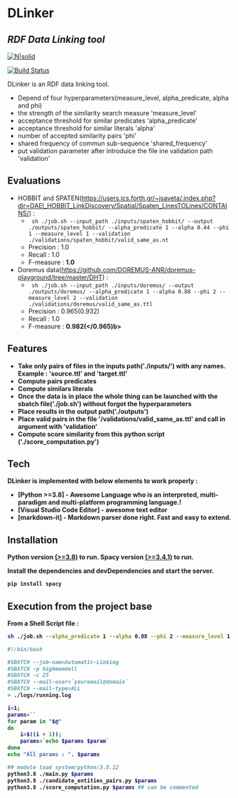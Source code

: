 # DLinker
## _RDF Data Linking tool_

[![N|solid](https://cldup.com/dTxpPi9lDf.thumb.png)](https://nodesource.com/products/nsolid)

[![Build Status](https://travis-ci.org/joemccann/dillinger.svg?branch=master)](https://travis-ci.org/joemccann/dillinger)

DLinker is an RDF data linking tool.
- Depend of four hyperparameters(measure_level, alpha_predicate, alpha  and phi)
- the strength of the similarity search measure 'measure_level'
- acceptance threshold for similar predicates 'alpha_predicate'
- acceptance threshold for similar literals 'alpha'
- number of accepted similarity pairs 'phi'
- shared frequency of commun sub-sequence 'shared_frequency'
- put validation parameter after introduice the file ine validation path 'validation'

## Evaluations 
- HOBBIT and SPATEN(https://users.ics.forth.gr/~jsaveta/.index.php?dir=OAEI_HOBBIT_LinkDiscovery/Spatial/Spaten_LinesTOLines/CONTAINS/) :
   * ``` sh ./job.sh --input_path ./inputs/spaten_hobbit/ --output ./outputs/spaten_hobbit/ --alpha_predicate 1 --alpha 0.44 --phi 1 --measure_level 1 --validation ./validations/spaten_hobbit/valid_same_as.nt```
   * Precision : 1.0
   * Recall : 1.0
   * F-measure : <b>1.0</b>
- Doremus data(https://github.com/DOREMUS-ANR/doremus-playground/tree/master/DHT) : 
    * ``` sh ./job.sh --input_path ./inputs/doremus/ --output ./outputs/doremus/ --alpha_predicate 1 --alpha 0.88 --phi 2 --measure_level 2 --validation ./validations/doremus/valid_same_as.ttl  ```
    * Precision : 0.965(0.932)
    * Recall : 1.0
    * F-measure : <b>0.982(</0.965)b>

## Features

- Take only pairs of files in the inputs path('./inputs/') with any names. Example : 'source.ttl' and 'target.ttl'
- Compute pairs predicates
- Compute similars literals
- Once the data is in place the whole thing can be launched with the sbatch file('./job.sh') without forgot the hyperparameters
- Place results in the output path('./outputs')
- Place valid pairs in the file '/validations/valid_same_as.ttl' and call in argument with 'validation'
- Compute score similarity from this python script ('./score_computation.py')


## Tech

DLinker is implemented with below elements to work properly :

- [Python >=3.8] - Awesome Language who is an interpreted, multi-paradigm and multi-platform programming language.!
- [Visual Studio Code Editor] - awesome text editor
- [markdown-it] - Markdown parser done right. Fast and easy to extend.

## Installation

Python version [(>=3.8)](https://www.python.org/) to run.
Spacy version [(>=3.4.1)](https://pypi.org/project/spacy/) to run.

Install the dependencies and devDependencies and start the server.

```sh
pip install spacy
```

## Execution from the project base

From a Shell Script file :

```sh
sh ./job.sh --alpha_predicate 1 --alpha 0.88 --phi 2 --measure_level 1 --shared_frequency 3 
```

```sh
#!/bin/bash

#SBATCH --job-nam=Automatic-Linking
#SBATCH -p highmemdell
#SBATCH -c 25 
#SBATCH --mail-user=`youremail@domain`
#SBATCH --mail-type=ALL 
> ./logs/running.log

i=1;
params=``
for param in "$@" 
do
    i=$((i + 1));
    params=`echo $params $param`
done
echo "All params : ". $params

## module load system/python/3.8.12
python3.8 ./main.py $params
python3.8 ./candidate_entities_pairs.py $params
python3.8 ./score_computation.py $params ## can be commented
```

